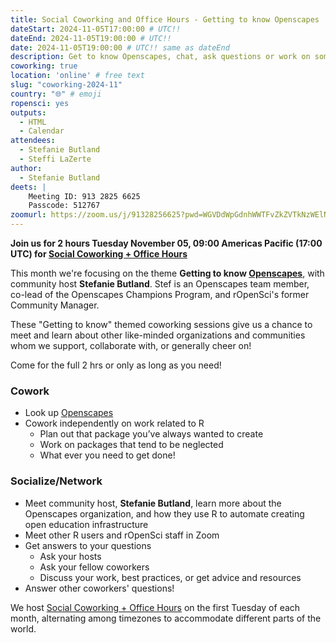```yaml
---
title: Social Coworking and Office Hours - Getting to know Openscapes
dateStart: 2024-11-05T17:00:00 # UTC!!
dateEnd: 2024-11-05T19:00:00 # UTC!!
date: 2024-11-05T19:00:00 # UTC!! same as dateEnd
description: Get to know Openscapes, chat, ask questions or work on something you need to get done!
coworking: true
location: 'online' # free text
slug: "coworking-2024-11"
country: "🌐" # emoji
ropensci: yes
outputs:
  - HTML
  - Calendar
attendees:
  - Stefanie Butland
  - Steffi LaZerte
author:
  - Stefanie Butland
deets: |
    Meeting ID: 913 2825 6625
    Passcode: 512767
zoomurl: https://zoom.us/j/91328256625?pwd=WGVDdWpGdnhWWTFvZkZVTkNzWElNQT09
---
```


<!--
```{r}
d <- lubridate::ymd_hms('2024-11-05 09:00:00', tz = 'America/Vancouver')
lubridate::with_tz(d, 'UTC')
lubridate::with_tz(d, 'America/Winnipeg')
```
-->

**Join us for 2 hours Tuesday November 05, 09:00 Americas Pacific (17:00 UTC) for 
[Social Coworking + Office Hours](/blog/2023/06/21/coworking/)**

This month we're focusing on the theme **Getting to know [Openscapes](https://openscapes.org)**,
with community host **Stefanie Butland**.
Stef is an Openscapes team member, co-lead of the Openscapes Champions Program, and rOpenSci's former Community Manager.

These "Getting to know" themed coworking sessions give us a chance to meet and
learn about other like-minded organizations and communities whom we support,
collaborate with, or generally cheer on!

Come for the full 2 hrs or only as long as you need!

### Cowork

- Look up [Openscapes](https://openscapes.org)
- Cowork independently on work related to R
    - Plan out that package you’ve always wanted to create
    - Work on packages that tend to be neglected
    - What ever you need to get done!

### Socialize/Network

- Meet community host, **Stefanie Butland**, learn more about the Openscapes organization, and how they use R to automate creating open education infrastructure
- Meet other R users and rOpenSci staff in Zoom
- Get answers to your questions
    - Ask your hosts
    - Ask your fellow coworkers
    - Discuss your work, best practices, or get advice and resources
- Answer other coworkers' questions!

We host 
[Social Coworking + Office Hours](/blog/2023/06/21/coworking/) 
on the first Tuesday of each month, alternating among timezones to 
accommodate different parts of the world.
